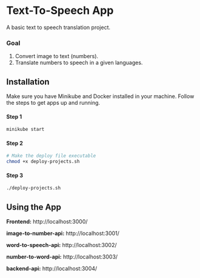 # Text-To-Speech App

A basic text to speech translation project.

### Goal
1. Convert image to text (numbers).
2. Translate numbers to speech in a given languages.

## Installation

Make sure you have Minikube and Docker installed in your machine. Follow the steps to get apps up and running.

#### Step 1
```bash
minikube start
```
#### Step 2
```bash
# Make the deploy file executable
chmod +x deploy-projects.sh
```
#### Step 3
```bash
./deploy-projects.sh
```

## Using the App

**Frontend:** http://localhost:3000/

**image-to-number-api:** http://localhost:3001/

**word-to-speech-api:** http://localhost:3002/

**number-to-word-api:** http://localhost:3003/

**backend-api:** http://localhost:3004/